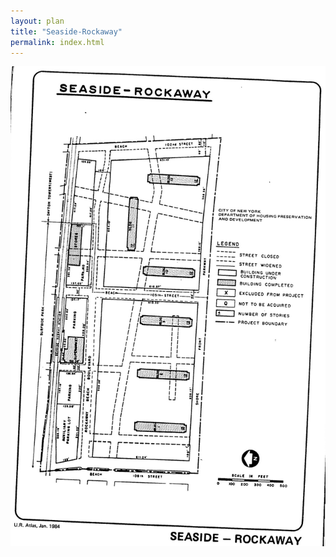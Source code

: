 ```yaml
---
layout: plan
title: "Seaside-Rockaway"
permalink: index.html
---
```


![Seaside-Rockaway in the Atlas of Urban Renewal](Seaside-Rockaway.jpg)
